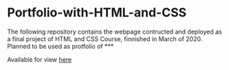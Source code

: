# Portfolio-with-HTML-and-CSS
The following repository contains the webpage contructed and deployed as a final project of HTML and CSS Course, finnished in March of 2020. Planned to be used as protfolio of ***

Available for view [here](https://5e823381e28d0b0007b0807b--wonderful-bell-b5eed7.netlify.app/)
